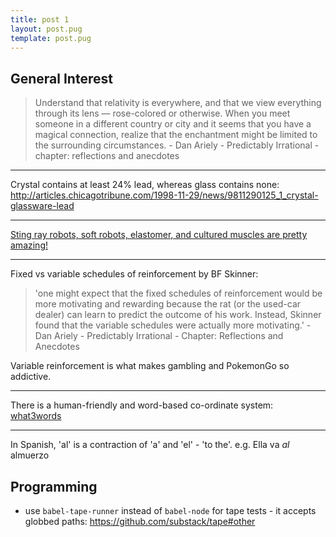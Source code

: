 ```yaml
---
title: post 1
layout: post.pug
template: post.pug
---
```

## General Interest

> Understand that relativity is everywhere, and that we view everything through its lens — rose-colored or otherwise. When you meet someone in a different country or city and it seems that you have a magical connection, realize that the enchantment might be limited to the surrounding circumstances. - Dan Ariely - Predictably Irrational - chapter: reflections and anecdotes

---

Crystal contains at least 24% lead, whereas glass contains none: http://articles.chicagotribune.com/1998-11-29/news/9811290125_1_crystal-glassware-lead

---

[Sting ray robots, soft robots, elastomer, and cultured muscles are pretty amazing!]( http://www.economist.com/news/science-and-technology/21701746-robotic-stingray-powered-real-muscles-and-guided-light-flight-fancy)

---

Fixed vs variable schedules of reinforcement by BF Skinner:

> 'one might expect that the fixed schedules of reinforcement would be more motivating and rewarding because the rat (or the used-car dealer) can learn to predict the outcome of his work. Instead, Skinner found that the variable schedules were actually more motivating.' - Dan Ariely - Predictably Irrational - Chapter: Reflections and Anecdotes

Variable reinforcement is what makes gambling and PokemonGo so addictive.

---

There is a human-friendly and word-based co-ordinate system: [what3words](http://what3words.com)

---

In Spanish, 'al' is a contraction of 'a' and 'el' - 'to the'. 
e.g. Ella va _al_ almuerzo

## Programming

- use `babel-tape-runner` instead of `babel-node` for tape tests - it accepts globbed paths: https://github.com/substack/tape#other
